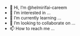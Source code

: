 - 👋 Hi, I’m @helmirifai-careem
- 👀 I’m interested in ...
- 🌱 I’m currently learning ...
- 💞️ I’m looking to collaborate on ...
- 📫 How to reach me ...

<!---
helmirifai-careem/helmirifai-careem is a ✨ special ✨ repository because its `README.md` (this file) appears on your GitHub profile.
You can click the Preview link to take a look at your changes.
--->
